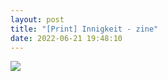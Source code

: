 ```yaml
---
layout: post
title: "[Print] Innigkeit - zine"
date: 2022-06-21 19:48:10
---
```


<img src="https://i.imgur.com/Wzhj81l.jpg">
